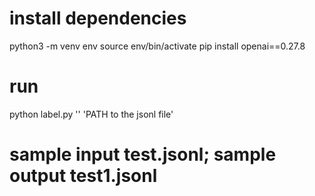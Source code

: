 # install dependencies
python3 -m venv env
source env/bin/activate
pip install openai==0.27.8

# run
python label.py '<API KEY>' 'PATH to the jsonl file'

# sample input test.jsonl; sample output test1.jsonl
```

